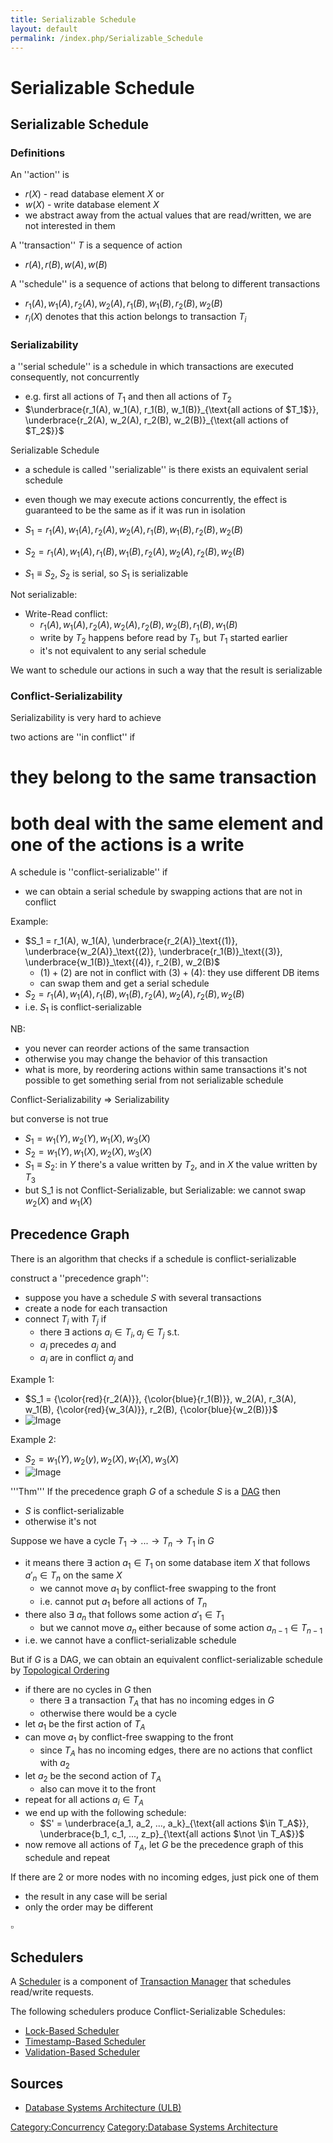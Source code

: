 ```yaml
---
title: Serializable Schedule
layout: default
permalink: /index.php/Serializable_Schedule
---
```


# Serializable Schedule

## Serializable Schedule
### Definitions
An ''action'' is 
- $r(X)$ - read database element $X$ or 
- $w(X)$ - write database element $X$
- we abstract away from the actual values that are read/written, we are not interested in them

A ''transaction'' $T$ is a sequence of action 
- $r(A), r(B), w(A), w(B)$

A ''schedule'' is a sequence of actions that belong to different transactions 
- $r_1(A), w_1(A), r_2(A), w_2(A), r_1(B), w_1(B), r_2(B), w_2(B)$
- $r_i(X)$ denotes that this action belongs to transaction $T_i$


### Serializability
a ''serial schedule'' is a schedule in which transactions are executed consequently, not concurrently
- e.g. first all actions of $T_1$ and then all actions of $T_2$
- $\underbrace{r_1(A), w_1(A), r_1(B), w_1(B)}_{\text{all actions of $T_1$}}, \underbrace{r_2(A), w_2(A), r_2(B), w_2(B)}_{\text{all actions of $T_2$}}$

Serializable Schedule
- a schedule is called ''serializable'' is there exists an equivalent serial schedule 
- even though we may execute actions concurrently, the effect is guaranteed to be the same as if it was run in isolation

- $S_1 = r_1(A), w_1(A), r_2(A), w_2(A), r_1(B), w_1(B), r_2(B), w_2(B)$
- $S_2 = r_1(A), w_1(A), r_1(B), w_1(B), r_2(A), w_2(A), r_2(B), w_2(B)$
- $S_1 \equiv S_2$, $S_2$ is serial, so $S_1$ is serializable

Not serializable:
- Write-Read conflict: 
  - $r_1(A), w_1(A), r_2(A), w_2(A), r_2(B), w_2(B), r_1(B), w_1(B)$
  - write by $T_2$ happens before read by $T_1$, but $T_1$ started earlier
  - it's not equivalent to any serial schedule

We want to schedule our actions in such a way that the result is serializable

### Conflict-Serializability
Serializability is very hard to achieve 

two actions are ''in conflict'' if
# they belong to the same transaction 
# both deal with the same element and one of the actions is a write

A schedule is ''conflict-serializable'' if
- we can obtain a serial schedule by swapping actions that are not in conflict

Example:
- $S_1 = r_1(A), w_1(A), \underbrace{r_2(A)}_\text{(1)}, \underbrace{w_2(A)}_\text{(2)}, \underbrace{r_1(B)}_\text{(3)}, \underbrace{w_1(B)}_\text{(4)}, r_2(B), w_2(B)$
  - $(1) + (2)$ are not in conflict with $(3) + (4)$: they use different DB items
  - can swap them and get a serial schedule
- $S_2 = r_1(A), w_1(A), r_1(B), w_1(B), r_2(A), w_2(A), r_2(B), w_2(B)$
- i.e. $S_1$ is conflict-serializable

NB: 
- you never can reorder actions of the same transaction
- otherwise you may change the behavior of this transaction
- what is more, by reordering actions within same transactions it's not possible to get something serial from not serializable schedule


Conflict-Serializability $\Rightarrow$ Serializability

but converse is not true
- $S_1 = w_1(Y), w_2(Y), w_1(X), w_3(X)$
- $S_2 = w_1(Y), w_1(X), w_2(X), w_3(X)$
- $S_1 \equiv S_2$: in $Y$ there's a value written by $T_2$, and in $X$ the value written by $T_3$ 
- but S_1 is not Conflict-Serializable, but Serializable: we cannot swap $w_2(X)$ and $w_1(X)$

## Precedence Graph
There is an algorithm that checks if a schedule is conflict-serializable

construct a ''precedence graph'':
- suppose you have a schedule $S$ with several transactions 
- create a node for each transaction 
- connect $T_i$ with $T_j$ if 
  - there $\exists$ actions $a_i \in T_i, a_j \in T_j$ s.t. 
  - $a_i$ precedes $a_j$ and
  - $a_i$ are in conflict $a_j$ and

Example 1:
- $S_1 = {\color{red}{r_2(A)}}, {\color{blue}{r_1(B)}}, w_2(A), r_3(A), w_1(B), {\color{red}{w_3(A)}}, r_2(B), {\color{blue}{w_2(B)}}$
- <img src="https://raw.github.com/alexeygrigorev/wiki-figures/master/ulb/dbsa/pred-graph-1.png" alt="Image">

Example 2:
- $S_2 = w_1(Y), w_2(y), w_2(X), w_1(X), w_3(X)$
- <img src="https://raw.github.com/alexeygrigorev/wiki-figures/master/ulb/dbsa/pred-graph-2.png" alt="Image">


'''Thm''' If the precedence graph $G$ of a schedule $S$ is a [DAG](Graphs#Directed_Acyclic_Graph) then
- $S$ is conflict-serializable 
- otherwise it's not

Suppose we have a cycle $T_1 \to ... \to T_n \to T_1$ in $G$
- it means there $\exists$ action $a_1 \in T_1$ on some database item $X$ that follows $a'_n \in T_n$ on the same $X$
  - we cannot move $a_1$ by conflict-free swapping to the front
  - i.e. cannot put $a_1$ before all actions of $T_n$
- there also $\exists$ $a_n$ that follows some action $a'_1 \in T_1$
  - but we cannot move $a_n$ either because of some action $a_{n-1} \in T_{n-1}$
- i.e. we cannot have a conflict-serializable schedule 


But if $G$ is a DAG, we can obtain an equivalent conflict-serializable schedule by [Topological Ordering](Topological_Ordering)
- if there are no cycles in $G$ then 
  - there $\exists$ a transaction $T_A$ that has no incoming edges in $G$
  - otherwise there would be a cycle
- let $a_1$ be the first action of $T_A$
- can move $a_1$ by conflict-free swapping to the front 
  - since $T_A$ has no incoming edges, there are no actions that conflict with $a_2$ 
- let $a_2$ be the second action of $T_A$
  - also can move it to the front
- repeat for all actions $a_i \in T_A$
- we end up with the following schedule:
  - $S' = \underbrace{a_1, a_2, ..., a_k}_{\text{all actions $\in T_A$}}, \underbrace{b_1, c_1, ..., z_p}_{\text{all actions $\not \in T_A$}}$
- now remove all actions of $T_A$, let $G$ be the precedence graph of this schedule and repeat

If there are 2 or more nodes with no incoming edges, just pick one of them 
- the result in any case will be serial
- only the order may be different

$\square$

## Schedulers
A [Scheduler](Scheduler) is a component of [Transaction Manager](Database) that schedules read/write requests.

The following schedulers produce Conflict-Serializable Schedules:
- [Lock-Based Scheduler](Lock-Based_Scheduler)
- [Timestamp-Based Scheduler](Timestamp-Based_Scheduler)
- [Validation-Based Scheduler](Validation-Based_Scheduler)

## Sources
- [Database Systems Architecture (ULB)](Database_Systems_Architecture_(ULB))

[Category:Concurrency](Category_Concurrency)
[Category:Database Systems Architecture](Category_Database_Systems_Architecture)